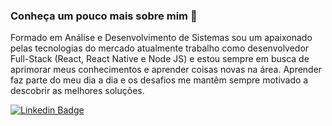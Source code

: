 ### Conheça um pouco mais sobre mim 👋


Formado em Análise e Desenvolvimento de Sistemas sou um apaixonado pelas tecnologias do mercado atualmente trabalho como desenvolvedor Full-Stack (React, React Native e Node JS) e estou sempre em busca de aprimorar meus conhecimentos e aprender coisas novas na área. Aprender faz parte do meu dia a dia e os desafios me mantêm sempre motivado a descobrir as melhores soluções.

[![Linkedin Badge](https://img.shields.io/badge/-LinkedIn-blue?style=flat-square&logo=Linkedin&logoColor=white&link=https://www.linkedin.com/in/vitorsalesg)](https://www.linkedin.com/in/vitorsalesg)
